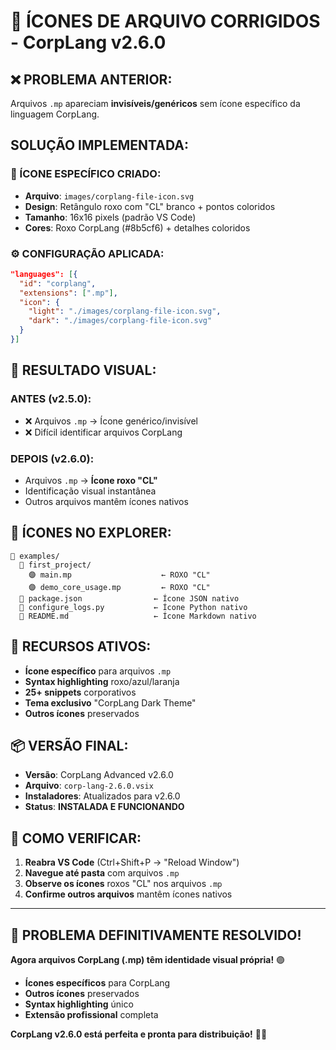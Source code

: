 # 🎯 ÍCONES DE ARQUIVO CORRIGIDOS - CorpLang v2.6.0

## ❌ **PROBLEMA ANTERIOR:**
Arquivos `.mp` apareciam **invisíveis/genéricos** sem ícone específico da linguagem CorpLang.

##  **SOLUÇÃO IMPLEMENTADA:**

### **🎨 ÍCONE ESPECÍFICO CRIADO:**
- **Arquivo**: `images/corplang-file-icon.svg`
- **Design**: Retângulo roxo com "CL" branco + pontos coloridos
- **Tamanho**: 16x16 pixels (padrão VS Code)
- **Cores**: Roxo CorpLang (#8b5cf6) + detalhes coloridos

### **⚙️ CONFIGURAÇÃO APLICADA:**
```json
"languages": [{
  "id": "corplang",
  "extensions": [".mp"],
  "icon": {
    "light": "./images/corplang-file-icon.svg",
    "dark": "./images/corplang-file-icon.svg"
  }
}]
```

## 🎨 **RESULTADO VISUAL:**

### **ANTES (v2.5.0):**
- ❌ Arquivos `.mp` → Ícone genérico/invisível
- ❌ Difícil identificar arquivos CorpLang

### **DEPOIS (v2.6.0):**
-  Arquivos `.mp` → **Ícone roxo "CL"**
-  Identificação visual instantânea
-  Outros arquivos mantêm ícones nativos

## 📁 **ÍCONES NO EXPLORER:**

```
📁 examples/
  📁 first_project/
    🟣 main.mp                    ← ROXO "CL" 
    🟣 demo_core_usage.mp         ← ROXO "CL"
  📄 package.json                ← Ícone JSON nativo
  🐍 configure_logs.py           ← Ícone Python nativo  
  📝 README.md                   ← Ícone Markdown nativo
```

## 🔧 **RECURSOS ATIVOS:**

-  **Ícone específico** para arquivos `.mp`
-  **Syntax highlighting** roxo/azul/laranja
-  **25+ snippets** corporativos
-  **Tema exclusivo** "CorpLang Dark Theme"
-  **Outros ícones** preservados

## 📦 **VERSÃO FINAL:**

- **Versão**: CorpLang Advanced v2.6.0
- **Arquivo**: `corp-lang-2.6.0.vsix`
- **Instaladores**: Atualizados para v2.6.0
- **Status**:  **INSTALADA E FUNCIONANDO**

## 🧪 **COMO VERIFICAR:**

1. **Reabra VS Code** (Ctrl+Shift+P → "Reload Window")
2. **Navegue até pasta** com arquivos `.mp`
3. **Observe os ícones** roxos "CL" nos arquivos `.mp`
4. **Confirme outros arquivos** mantêm ícones nativos

---

## 🎉 **PROBLEMA DEFINITIVAMENTE RESOLVIDO!**

**Agora arquivos CorpLang (.mp) têm identidade visual própria!** 🟣

-  **Ícones específicos** para CorpLang
-  **Outros ícones** preservados
-  **Syntax highlighting** único
-  **Extensão profissional** completa

**CorpLang v2.6.0 está perfeita e pronta para distribuição!** 🚀💜